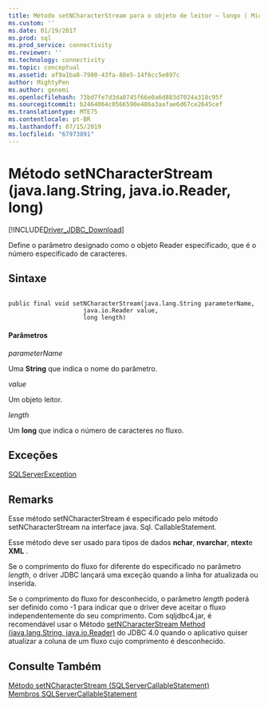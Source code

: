 ```yaml
---
title: Método setNCharacterStream para o objeto de leitor – longo | Microsoft Docs
ms.custom: ''
ms.date: 01/19/2017
ms.prod: sql
ms.prod_service: connectivity
ms.reviewer: ''
ms.technology: connectivity
ms.topic: conceptual
ms.assetid: af9a1ba8-7980-43fa-88e5-14f6cc5e897c
author: MightyPen
ms.author: genemi
ms.openlocfilehash: 73bd7fe7d3da0745f66e0a6d883d7024a318c95f
ms.sourcegitcommit: b2464064c0566590e486a3aafae6d67ce2645cef
ms.translationtype: MTE75
ms.contentlocale: pt-BR
ms.lasthandoff: 07/15/2019
ms.locfileid: "67973891"
---
```

# <a name="setncharacterstream-method-javalangstring-javaioreader-long"></a>Método setNCharacterStream (java.lang.String, java.io.Reader, long)
[!INCLUDE[Driver_JDBC_Download](../../../includes/driver_jdbc_download.md)]

  Define o parâmetro designado como o objeto Reader especificado, que é o número especificado de caracteres.  
  
## <a name="syntax"></a>Sintaxe  
  
```  
  
public final void setNCharacterStream(java.lang.String parameterName,  
                     java.io.Reader value,  
                     long length)  
```  
  
#### <a name="parameters"></a>Parâmetros  
 *parameterName*  
  
 Uma **String** que indica o nome do parâmetro.  
  
 *value*  
  
 Um objeto leitor.  
  
 *length*  
  
 Um **long** que indica o número de caracteres no fluxo.  
  
## <a name="exceptions"></a>Exceções  
 [SQLServerException](../../../connect/jdbc/reference/sqlserverexception-class.md)  
  
## <a name="remarks"></a>Remarks  
 Esse método setNCharacterStream é especificado pelo método setNCharacterStream na interface java. Sql. CallableStatement.  
  
 Esse método deve ser usado para tipos de dados **nchar**, **nvarchar**, **ntext**e **XML** .  
  
 Se o comprimento do fluxo for diferente do especificado no parâmetro *length*, o driver JDBC lançará uma exceção quando a linha for atualizada ou inserida.  
  
 Se o comprimento do fluxo for desconhecido, o parâmetro *length* poderá ser definido como -1 para indicar que o driver deve aceitar o fluxo independentemente do seu comprimento. Com sqljdbc4.jar, é recomendável usar o Método [setNCharacterStream Method &#40;java.lang.String, java.io.Reader&#41;](../../../connect/jdbc/reference/setncharacterstream-method-java-lang-string-java-io-reader.md) do JDBC 4.0 quando o aplicativo quiser atualizar a coluna de um fluxo cujo comprimento é desconhecido.  
  
## <a name="see-also"></a>Consulte Também  
 [Método setNCharacterStream &#40;SQLServerCallableStatement&#41;](../../../connect/jdbc/reference/setncharacterstream-method-sqlservercallablestatement.md)   
 [Membros SQLServerCallableStatement](../../../connect/jdbc/reference/sqlservercallablestatement-members.md)  
  
  

